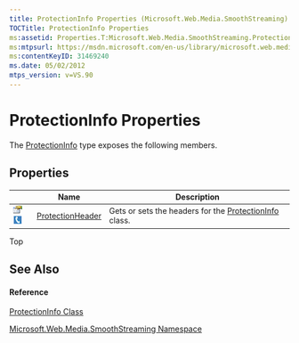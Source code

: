 ```yaml
---
title: ProtectionInfo Properties (Microsoft.Web.Media.SmoothStreaming)
TOCTitle: ProtectionInfo Properties
ms:assetid: Properties.T:Microsoft.Web.Media.SmoothStreaming.ProtectionInfo
ms:mtpsurl: https://msdn.microsoft.com/en-us/library/microsoft.web.media.smoothstreaming.protectioninfo_properties(v=VS.90)
ms:contentKeyID: 31469240
ms.date: 05/02/2012
mtps_version: v=VS.90
---
```


# ProtectionInfo Properties

The [ProtectionInfo](protectioninfo-class-microsoft-web-media-smoothstreaming_1.md) type exposes the following members.

## Properties

||Name|Description|
|--- |--- |--- |
|![Public property](images/Ff728140.pubproperty(en-us,VS.90).gif "Public property")![Supported by Silverlight for Windows Phone](images/Ff728140.slMobile(en-us,VS.90).gif "Supported by Silverlight for Windows Phone")|[ProtectionHeader](protectioninfo-protectionheader-property-microsoft-web-media-smoothstreaming_1.md)|Gets or sets the headers for the [ProtectionInfo](protectioninfo-class-microsoft-web-media-smoothstreaming_1.md) class.|


Top

## See Also

#### Reference

[ProtectionInfo Class](protectioninfo-class-microsoft-web-media-smoothstreaming_1.md)

[Microsoft.Web.Media.SmoothStreaming Namespace](microsoft-web-media-smoothstreaming-namespace_1.md)

